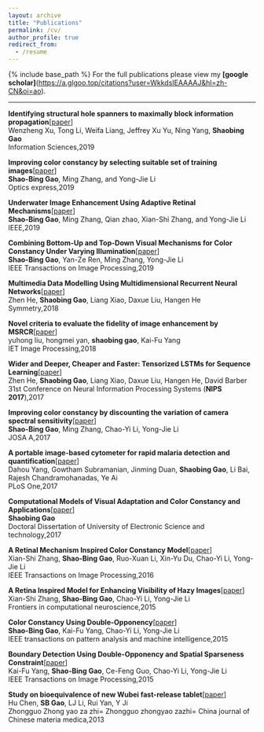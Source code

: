 ```yaml
---
layout: archive
title: "Publications"
permalink: /cv/
author_profile: true
redirect_from:
  - /resume
---
```


{% include base_path %}
For the full publications please view my **[google scholar]**(https://a.glgoo.top/citations?user=WkkdsIEAAAAJ&hl=zh-CN&oi=ao).

---
**Identifying structural hole spanners to maximally block information propagation**[[paper](http://users.cecs.anu.edu.au/~Weifa.Liang/papers/XLLYYG19.pdf)]  
Wenzheng Xu, Tong Li, Weifa Liang, Jeffrey Xu Yu, Ning Yang, **Shaobing Gao**  
Information Sciences,2019  

**Improving color constancy by selecting suitable set of training images**[[paper](http://scu-coolyang.github.io/files/1.pdf)]  
**Shao-Bing Gao**, Ming Zhang, and Yong-Jie Li  
Optics express,2019  

**Underwater Image Enhancement Using Adaptive Retinal Mechanisms**[[paper](https://ieeexplore.ieee.org/stamp/stamp.jsp?tp=&arnumber=8733992)]  
**Shao-Bing Gao**, Ming Zhang, Qian zhao, Xian-Shi Zhang, and Yong-Jie Li  
IEEE,2019  

**Combining Bottom-Up and Top-Down Visual Mechanisms for Color Constancy Under Varying Illumination**[[paper](https://ieeexplore.ieee.org/stamp/stamp.jsp?tp=&arnumber=8678788)]  
**Shao-Bing Gao**, Yan-Ze Ren, Ming Zhang, Yong-Jie Li  
IEEE Transactions on Image Processing,2019  

**Multimedia Data Modelling Using Multidimensional Recurrent Neural Networks**[[paper](https://www.mdpi.com/2073-8994/10/9/370)]  
Zhen He, **Shaobing Gao**, Liang Xiao, Daxue Liu, Hangen He  
Symmetry,2018  

**Novel criteria to evaluate the fidelity of image enhancement by MSRCR**[[paper](https://ieeexplore.ieee.org/stamp/stamp.jsp?tp=&arnumber=8362601)]  
yuhong liu, hongmei yan, **shaobing gao**, Kai-Fu Yang  
IET Image Processing,2018  

**Wider and Deeper, Cheaper and Faster: Tensorized LSTMs for Sequence Learning**[[paper](http://papers.nips.cc/paper/6606-wider-and-deeper-cheaper-and-faster-tensorized-lstms-for-sequence-learning.pdf)]  
Zhen He, **Shaobing Gao**, Liang Xiao, Daxue Liu, Hangen He, David Barber  
31st Conference on Neural Information Processing Systems (**NIPS 2017**),2017

**Improving color constancy by discounting the variation of camera spectral sensitivity**[[paper](http://scu-coolyang.github.io/files/2.pdf)]  
**Shao-Bing Gao**, Ming Zhang, Chao-Yi Li, Yong-Jie Li  
JOSA A,2017

**A portable image-based cytometer for rapid malaria detection and quantification**[[paper](https://journals.plos.org/plosone/article?id=10.1371/journal.pone.0179161)]  
Dahou Yang, Gowtham Subramanian, Jinming Duan, **Shaobing Gao**, Li Bai, Rajesh Chandramohanadas, Ye Ai  
PLoS One,2017

**Computational Models of Visual Adaptation and Color Constancy and Applications**[[paper](http://cdmd.cnki.com.cn/Article/CDMD-10614-1017103522.htm)]  
**Shaobing Gao**  
Doctoral Dissertation of University of Electronic Science and technology,2017  

**A Retinal Mechanism Inspired Color Constancy Model**[[paper](https://ieeexplore.ieee.org/stamp/stamp.jsp?tp=&arnumber=7378523)]  
Xian-Shi Zhang, **Shao-Bing Gao**, Ruo-Xuan Li, Xin-Yu Du, Chao-Yi Li, Yong-Jie Li  
IEEE Transactions on Image Processing,2016  

**A Retina Inspired Model for Enhancing Visibility of Hazy Images**[[paper](https://www.frontiersin.org/articles/10.3389/fncom.2015.00151/full)]  
Xian-Shi Zhang, **Shao-Bing Gao**, Chao-Yi Li, Yong-Jie Li  
Frontiers in computational neuroscience,2015  

**Color Constancy Using Double-Opponency**[[paper](https://ieeexplore.ieee.org/stamp/stamp.jsp?tp=&arnumber=7018983)]  
**Shao-Bing Gao**, Kai-Fu Yang, Chao-Yi Li, Yong-Jie Li  
IEEE transactions on pattern analysis and machine intelligence,2015  

**Boundary Detection Using Double-Opponency and Spatial Sparseness Constraint**[[paper](https://ieeexplore.ieee.org/stamp/stamp.jsp?tp=&arnumber=7091908)]  
Kai-Fu Yang, **Shao-Bing Gao**, Ce-Feng Guo, Chao-Yi Li, Yong-Jie Li  
IEEE Transactions on Image Processing,2015

**Study on bioequivalence of new Wubei fast-release tablet**[[paper](https://europepmc.org/article/med/24228594)]  
Hu Chen, **SB Gao**, LJ Li, Rui Yan, Y Ji  
Zhongguo Zhong yao za zhi= Zhongguo zhongyao zazhi= China journal of Chinese materia medica,2013
